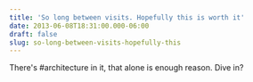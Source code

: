 ```yaml
---
title: 'So long between visits. Hopefully this is worth it'
date: 2013-06-08T18:31:00.000-06:00
draft: false
slug: so-long-between-visits-hopefully-this
---
```


There's #architecture in it, that alone is enough reason. Dive in?